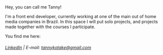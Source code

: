 Hey, you can call me Tanny!

I'm a front end developer, currently working at one of the main out of home media companies in Brazil. 
In this space I will put solo projects, and projects made together with the courses I participate.

 You find me here:
###### [LinkedIn](https://www.linkedin.com/in/nataellytanny/) | E-mail: <tannykotake@gmail.com>


